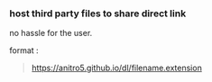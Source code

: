 ### host third party files to share direct link
no hassle for the user.

format :
> https://anitro5.github.io/dl/filename.extension
